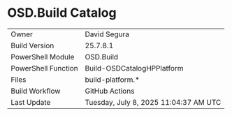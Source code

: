 ﻿# OSD.Build Catalog

| | |
|-|-|
| Owner | David Segura |
| Build Version | 25.7.8.1 |
| PowerShell Module | OSD.Build |
| PowerShell Function | Build-OSDCatalogHPPlatform |
| Files | build-platform.* |
| Build Workflow | GitHub Actions |
| Last Update | Tuesday, July 8, 2025 11:04:37 AM UTC |
